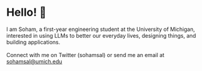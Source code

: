 # Hello! 👋
 I am Soham, a first-year engineering student at the University of Michigan, interested in using LLMs to better our everyday lives, designing things, and building applications.<br><br>
 Connect with me on Twitter (sohamsal) or send me an email at sohamsal@umich.edu

